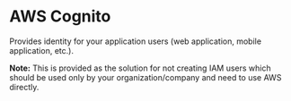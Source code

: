 # AWS Cognito

Provides identity for your application users (web application, mobile application, etc.).

**Note:** This is provided as the solution for not creating IAM users which should be used only by your organization/company and need to use AWS directly.

